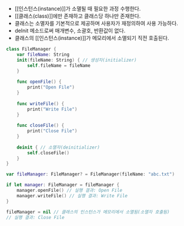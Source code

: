 - [[인스턴스(instance)]]가 소멸될 때 필요한 과정 수행한다.
- [[클래스(class)]]에만 존재하고 클래스당 하나만 존재한다.
- 클래스는 소멸자를 기본적으로 제공하며 사용자가 재정의하여 사용 가능하다.
 - deInit 메소드로써 매개변수, 소괄호, 반환값이 없다.
 - 클래스의 [[인스턴스(instance)]]가 메모리에서 소멸되기 직전 호출된다.

```swift
class FileManager {
	var fileName: String
	init(fileName: String) { // 생성자(initializer)
		self.fileName = fileName
	}
	
	func openFile() {
		print("Open File")
	}
	
	func writeFile() {
		print("Write File")
	}
	
	func closeFile() {
		print("Close File")
	}
	
	deinit { // 소멸자(deinitializer)
		self.closeFile()
	}
}

var fileManager: FileManager? = FileManager(fileName: "abc.txt")

if let manager: FileManager = fileManager {
	manager.openFile() // 실행 결과: Open File
	manager.writeFile() // 실행 결과: Write File
}

fileManager = nil // 클래스의 인스턴스가 메모리에서 소멸됨(소멸자 호출됨)
// 실행 결과: Close File
```
